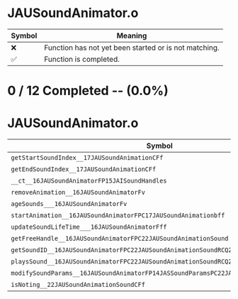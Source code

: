 # JAUSoundAnimator.o
| Symbol | Meaning 
| ------------- | ------------- 
| :x: | Function has not yet been started or is not matching. 
| :white_check_mark: | Function is completed. 


# 0 / 12 Completed -- (0.0%)
# JAUSoundAnimator.o
| Symbol | Decompiled? |
| ------------- | ------------- |
| `getStartSoundIndex__17JAUSoundAnimationCFf` | :x: |
| `getEndSoundIndex__17JAUSoundAnimationCFf` | :x: |
| `__ct__16JAUSoundAnimatorFP15JAISoundHandles` | :x: |
| `removeAnimation__16JAUSoundAnimatorFv` | :x: |
| `ageSounds___16JAUSoundAnimatorFv` | :x: |
| `startAnimation__16JAUSoundAnimatorFPC17JAUSoundAnimationbff` | :x: |
| `updateSoundLifeTime___16JAUSoundAnimatorFff` | :x: |
| `getFreeHandle__16JAUSoundAnimatorFPC22JAUSoundAnimationSound` | :x: |
| `getSoundID__16JAUSoundAnimatorFPC22JAUSoundAnimationSoundRCQ29JGeometry8TVec3<f>f` | :x: |
| `playsSound__16JAUSoundAnimatorFPC22JAUSoundAnimationSoundRCQ29JGeometry8TVec3<f>f` | :x: |
| `modifySoundParams__16JAUSoundAnimatorFP14JASSoundParamsPC22JAUSoundAnimationSoundf` | :x: |
| `isNoting__22JAUSoundAnimationSoundCFf` | :x: |
